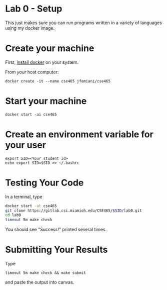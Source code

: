 # Lab 0 - Setup

This just makes sure you can run programs written in a variety of languages using my docker image. 

# Create your machine
First, [install docker](https://docs.docker.com/get-docker/) on your system.

From _your_ host computer:
```
docker create -it --name cse465 jfemiani/cse465
```
# Start your machine
```
docker start -ai cse465
```

#  Create an environment variable for your user
```
export SID=<Your student id>
echo export SID=$SID >> ~/.bashrc
```

# Testing Your Code

In a terminal, type
```bash
docker start -at cse465
git clone https://gitlab.csi.miamioh.edu/CSE465/$SID/lab0.git
cd lab0
timeout 5m make check
```


You should see "Success!" printed several times. 

# Submitting Your Results

Type 
```
timeout 5m make check && make submit
```
and paste the output into canvas.